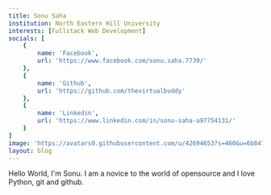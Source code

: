 ```yaml
---
title: Sonu Saha
institution: North Eastern Hill University
interests: [Fullstack Web Development]
socials: [
    {
        name: 'Facebook',
        url: 'https://www.facebook.com/sonu.saha.7739/'
    },
    {
        name: 'Github',
        url: 'https://github.com/thevirtualbuddy'
    },
    {
        name: 'Linkedin',
        url: 'https://www.linkedin.com/in/sonu-saha-a97754131/'
    }
]
image: 'https://avatars0.githubusercontent.com/u/42694653?s=460&u=6b847676518a30b4a584003c6e959fa186956306&v=4'
layout: blog
---
```


Hello World, I'm Sonu. I am a novice to the world of opensource and I love Python, git and github.
